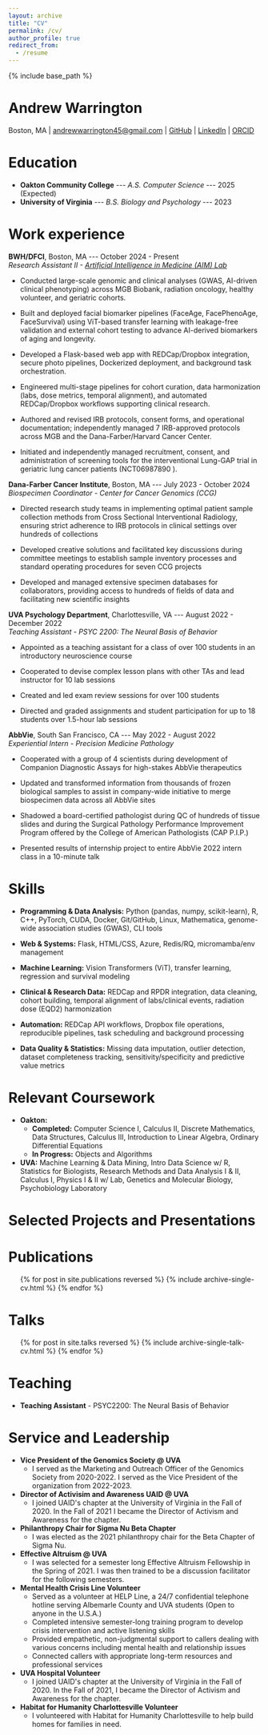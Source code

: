 ```yaml
---
layout: archive
title: "CV"
permalink: /cv/
author_profile: true
redirect_from:
  - /resume
---
```


{% include base_path %}

Andrew Warrington
======  
Boston, MA | andrewwarrington45@gmail.com | [GitHub](https://github.com/AndrewWarrington33) | [LinkedIn](https://linkedin.com/in/andrew-warrington) | [ORCID](https://orcid.org/0009-0009-4830-5683)

Education
======
* **Oakton Community College** --- *A.S. Computer Science* --- 2025 (Expected)   
* **University of Virginia** --- *B.S. Biology and Psychology* --- 2023   

Work experience
======
**BWH/DFCI**, Boston, MA --- October 2024 - Present  
*Research Assistant II - [Artificial Intelligence in Medicine (AIM) Lab](https://aim.hms.harvard.edu/)*

* Conducted large-scale genomic and clinical analyses (GWAS, AI-driven clinical phenotyping) across MGB Biobank, radiation oncology, healthy volunteer, and geriatric cohorts.

* Built and deployed facial biomarker pipelines (FaceAge, FacePhenoAge, FaceSurvival) using ViT-based transfer learning with leakage-free validation and external cohort testing to advance AI-derived biomarkers of aging and longevity.

* Developed a Flask-based web app with REDCap/Dropbox integration, secure photo pipelines, Dockerized deployment, and background task orchestration.

* Engineered multi-stage pipelines for cohort curation, data harmonization (labs, dose metrics, temporal alignment), and automated REDCap/Dropbox workflows supporting clinical research.

* Authored and revised IRB protocols, consent forms, and operational documentation; independently managed 7 IRB-approved protocols across MGB and the Dana-Farber/Harvard Cancer Center.

* Initiated and independently managed recruitment, consent, and administration of screening tools for the interventional Lung-GAP trial in geriatric lung cancer patients (NCT06987890
).

**Dana-Farber Cancer Institute**, Boston, MA --- July 2023 - October 2024      
*Biospecimen Coordinator - Center for Cancer Genomics (CCG)*

* Directed research study teams in implementing optimal patient sample collection methods from Cross Sectional Interventional Radiology, ensuring strict adherence to IRB protocols in clinical settings over hundreds of collections

* Developed creative solutions and facilitated key discussions during committee meetings to establish sample inventory processes and standard operating procedures for seven CCG projects

* Developed and managed extensive specimen databases for collaborators, providing access to hundreds of fields of data and facilitating new scientific insights

**UVA Psychology Department**, Charlottesville, VA --- August 2022 - December 2022      
*Teaching Assistant - PSYC 2200: The Neural Basis of Behavior*

* Appointed as a teaching assistant for a class of over 100 students in an introductory neuroscience course

* Cooperated to devise complex lesson plans with other TAs and lead instructor for 10 lab sessions

* Created and led exam review sessions for over 100 students

* Directed and graded assignments and student participation for up to 18 students over 1.5-hour lab sessions

**AbbVie**, South San Francisco, CA --- May 2022 - August 2022   
*Experiential Intern - Precision Medicine Pathology*

* Cooperated with a group of 4 scientists during development of Companion Diagnostic Assays for high-stakes AbbVie therapeutics

* Updated and transformed information from thousands of frozen biological samples to assist in company-wide initiative to merge biospecimen data across all AbbVie sites

* Shadowed a board-certified pathologist during QC of hundreds of tissue slides and during the Surgical Pathology Performance Improvement Program offered by the College of American Pathologists (CAP P.I.P.)

* Presented results of internship project to entire AbbVie 2022 intern class in a 10-minute talk

Skills
======
* **Programming & Data Analysis:** Python (pandas, numpy, scikit-learn), R, C++, PyTorch, CUDA, Docker, Git/GitHub, Linux, Mathematica, genome-wide association studies (GWAS), CLI tools  

* **Web & Systems:** Flask, HTML/CSS, Azure, Redis/RQ, micromamba/env management 

* **Machine Learning:** Vision Transformers (ViT), transfer learning, regression and survival modeling

* **Clinical & Research Data:** REDCap and RPDR integration, data cleaning, cohort building, temporal alignment of labs/clinical events, radiation dose (EQD2) harmonization  

* **Automation:** REDCap API workflows, Dropbox file operations, reproducible pipelines, task scheduling and background processing  

* **Data Quality & Statistics:** Missing data imputation, outlier detection, dataset completeness tracking, sensitivity/specificity and predictive value metrics

Relevant Coursework
======
* **Oakton:**
  * **Completed:** Computer Science I, Calculus II, Discrete Mathematics, Data Structures, Calculus III, Introduction to Linear Algebra, Ordinary Differential Equations
  * **In Progress:** Objects and Algorithms
* **UVA:** Machine Learning & Data Mining, Intro Data Science w/ R, Statistics for Biologists, Research Methods and Data Analysis I & II, Calculus I, Physics I & II w/ Lab, Genetics and Molecular Biology, Psychobiology Laboratory

Selected Projects and Presentations
======

Publications
======
  <ul>{% for post in site.publications reversed %}
    {% include archive-single-cv.html %}
  {% endfor %}</ul>
  
Talks
======
  <ul>{% for post in site.talks reversed %}
    {% include archive-single-talk-cv.html  %}
  {% endfor %}</ul>
  
Teaching
======
* **Teaching Assistant** - PSYC2200: The Neural Basis of Behavior
  
Service and Leadership
======
* **Vice President of the Genomics Society @ UVA**
  * I served as the Marketing and Outreach Officer of the Genomics Society from 2020-2022. I served as the Vice President of the organization from 2022-2023. 
* **Director of Activisim and Awareness UAID @ UVA**
  * I joined UAID's chapter at the University of Virginia in the Fall of 2020. In the Fall of 2021 I became the Director of Activism and Awareness for the chapter.
* **Philanthropy Chair for Sigma Nu Beta Chapter**
  * I was elected as the 2021 philanthropy chair for the Beta Chapter of Sigma Nu.
* **Effective Altruism @ UVA** 
  * I was selected for a semester long Effective Altruism Fellowship in the Spring of 2021. I was then trained to be a discussion facilitator for the following semesters.
* **Mental Health Crisis Line Volunteer**
  * Served as a volunteer at HELP Line, a 24/7 confidential telephone hotline serving Albemarle County and UVA students (Open to anyone in the U.S.A.)
  * Completed intensive semester-long training program to develop crisis intervention and active listening skills
  * Provided empathetic, non-judgmental support to callers dealing with various concerns including mental health and relationship issues
  * Connected callers with appropriate long-term resources and professional services
* **UVA Hospital Volunteer**
  * I joined UAID's chapter at the University of Virginia in the Fall of 2020. In the Fall of 2021, I became the Director of Activism and Awareness for the chapter.
* **Habitat for Humanity Charlottesville Volunteer**
  * I volunteered with Habitat for Humanity Charlottesville to help build homes for families in need.